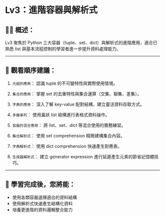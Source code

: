 # Lv3：進階容器與解析式

## 👩‍💻 概述：

Lv3 聚焦於 Python 三大容器（tuple、set、dict）與解析式的進階應用，適合已熟悉 list 與基本流程控制的學習者進一步提升資料處理能力。

---

## 👀 觀看順序建議：

1. `元組的應用`：
   認識 tuple 的不可變特性與實際使用情境。

2. `集合的應用`：
   掌握 set 的去重特性與集合運算（交集、聯集、差集）。

3. `字典的應用`：
   深入了解 key-value 配對結構，建立靈活資料存取方式。

4. `多維串列`：
   使用巢狀 list 結構進行表格式資料操作。

5. `容器的混合應用`：
   將 list、set、dict 等混合使用的實務練習。

6. `集合解析式`：
   使用 set comprehension 精簡建構集合內容。

7. `字典解析式`：
   使用 dict comprehension 快速產生對應表。

8. `生成器解析式`：
   建立 generator expression 進行延遲產生元素的節省記憶體技巧。

---

## 🎯 學習完成後，您將能：

* 使用各類容器選擇適合的資料結構
* 使用解析式快速產生結構化資料
* 培養更進階的資料邏輯整合能力
